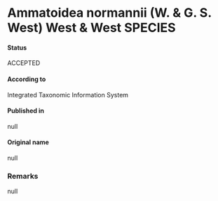 # Ammatoidea normannii (W. & G. S. West) West & West SPECIES

#### Status
ACCEPTED

#### According to
Integrated Taxonomic Information System

#### Published in
null

#### Original name
null

### Remarks
null